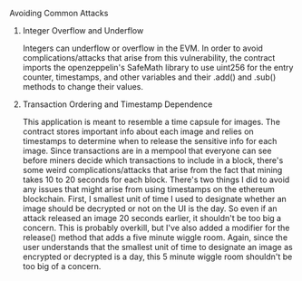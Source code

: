 Avoiding Common Attacks

1) Integer Overflow and Underflow

	Integers can underflow or overflow in the EVM. In order to avoid complications/attacks that arise from this vulnerability, the contract imports the openzeppelin's SafeMath library to use uint256 for the entry counter, timestamps, and other variables and their .add() and .sub() methods to change their values. 

2) Transaction Ordering and Timestamp Dependence

	This application is meant to resemble a time capsule for images. The contract stores important info about each image and relies on timestamps to determine when to release the sensitive info for each image. Since transactions are in a mempool that everyone can see before miners decide which transactions to include in a block, there's some weird complications/attacks that arise from the fact that mining takes 10 to 20 seconds for each block. There's two things I did to avoid any issues that might arise from using timestamps on the ethereum blockchain. First, I smallest unit of time I used to designate whether an image should be decrypted or not on the UI is the day. So even if an attack released an image 20 seconds earlier, it shouldn't be too big a concern. This is probably overkill, but I've also added a modifier for the release() method that adds a five minute wiggle room. Again, since the user understands that the smallest unit of time to designate an image as encrypted or decrypted is a day, this 5 minute wiggle room shouldn't be too big of a concern. 


